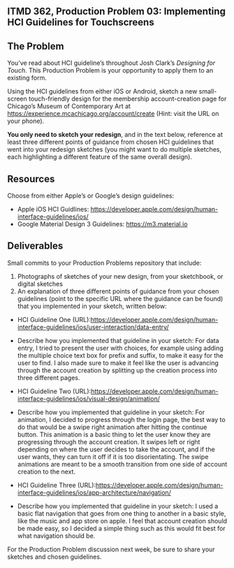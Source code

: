 ## ITMD 362, Production Problem 03: Implementing HCI Guidelines for Touchscreens

## The Problem

You’ve read about HCI guideline’s throughout Josh Clark’s *Designing for Touch*. This Production
Problem is your opportunity to apply them to an existing form.

Using the HCI guidelines from either iOS or Android, sketch a new small-screen touch-friendly design
for the membership account-creation page for Chicago’s Museum of Contemporary Art at https://experience.mcachicago.org/account/create (Hint: visit the URL on your phone).

**You only need to sketch your redesign**, and in the text below, reference at least three different
points of guidance from chosen HCI guidelines that went into your redesign sketches (you might
want to do multiple sketches, each highlighting a different feature of the same overall design).

## Resources

Choose from either Apple’s or Google’s design guidelines:

* Apple iOS HCI Guidlines:
  https://developer.apple.com/design/human-interface-guidelines/ios/
* Google Material Design 3 Guidelines:
  https://m3.material.io

## Deliverables

Small commits to your Production Problems repository that include:

1. Photographs of sketches of your new design, from your sketchbook, or digital sketches
2. An explanation of three different points of guidance from your chosen guidelines (point to the
   specific URL where the guidance can be found) that you implemented in your sketch, written below:

* HCI Guideline One (URL):https://developer.apple.com/design/human-interface-guidelines/ios/user-interaction/data-entry/
* Describe how you implemented that guideline in your sketch: For data entry, I tried to present the user with choices, for example using adding the multiple choice text box for prefix and suffix, to make it easy for the user to find. I also made sure to make it feel like the user is advancing through the account creation by splitting up the creation process into three different pages.

* HCI Guideline Two (URL):https://developer.apple.com/design/human-interface-guidelines/ios/visual-design/animation/
* Describe how you implemented that guideline in your sketch: For animation, I decided to progress through the login page, the best way to do that would be a swipe right animation after hitting the continue button. This animation is a basic thing to let the user know they are progressing through the account creation. It swipes left or right depending on where the user decides to take the account, and if the user wants, they can turn it off if it is too disorientating. The swipe animations are meant to be a smooth transition from one side of account creation to the next.

* HCI Guideline Three (URL):https://developer.apple.com/design/human-interface-guidelines/ios/app-architecture/navigation/
* Describe how you implemented that guideline in your sketch: I used a basic flat navigation that goes from one thing to another in a basic style, like the music and app store on apple. I feel that account creation should be made easy, so I decided a simple thing such as this would fit best for what navigation should be.

For the Production Problem discussion next week, be sure to share your sketches and chosen
guidelines.
